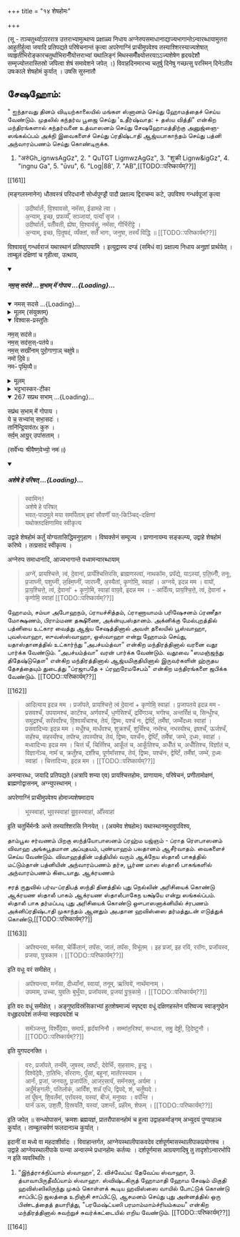 +++
title = "१४ शेषहोमः"

+++

(सू - तञ्चतुर्थ्याऽपररात्र उत्तराभ्यामुत्थाप्य प्रक्षाळ्य निधाय अग्नेरुपसमाधानाद्याज्यभागान्तेऽन्वारब्धायामुत्तरा आहुतीर्हुत्वा जयादि प्रतिपद्यते परिषेचनान्तं कृत्वा अपरेणाग्निं प्राचीमुपवेश्य तस्याश्शिरस्याज्यशेषात् व्याहृतीभिरोङ्कारचतुर्थाभिरानीँयोत्तराभ्यां यथालिङ्गं मिथस्समीँक्ष्योत्तरयाऽऽज्यशेषेण हृदयदेशौ सम्मृज्योत्तरास्तिस्रो जपित्वा शेषं समावेशने जपेत् ।) विवाहदिनमारभ्य चतुर्षु दिनेषु गच्छत्सु परस्मिन् दिनेऽतीव उषःकाले शेषहोमं कुर्यात् । उषसि सुस्नातौ

## சேஷஹோம்:

" ஐந்தாவது தினம் விடியற்காலையில் மங்கள ஸ்னானம் செய்து ஹோமத்தைச் செய்ய வேண்டும். முதலில் கந்தர்வ பூஜை செய்து 'உதீர்ஷ்வாத: + தஸ்ய வித்தி" என்கிற மந்திரங்களால் கந்தர்வனை உத்வாஸனம் செய்து சேஷஹோமத்திற்கு அனுஜ்ஞை-ஸங்கல்ப்பம் அக்நி இவைகளைச் செய்து ப்ரதிஷ்டாதி ஆஜ்யபாகாந்தம் செய்து பத்னி அந்வாரம்பணம் செய்து கொண்டிருக்க.

1. "अरुंGh_ignwsAgGz", 2. " QuTGT LigmwzAgGz", 3. "शुक्री Lignw&igGz", 4. "ingnu Ga", 5. "ūvu", 6. "Log|88', 7. "AB",[[TODO::परिष्कार्यम्??]]

[[161]]

(मङ्गलस्नानेन) धौतवस्त्रं परिदधानौ सोर्ध्वपुण्ड्रौ पादौ प्रक्षाल्य द्विराचम्य कटे, उपविश्य गन्धर्वपूजां कृत्वा 

> उदीर्ष्वातःँ, वि॒श्वावसो, नमॅसा, ईडामहे त्वा ।  
अ॒न्याम्, इच्छ, प्रफर्व्यँ, सञ्जायां, पत्याँ सृज ।  
उदीर्ष्वातःँ, पतीँवती, ह्ये॑षा, वि॒श्वावॅसुं, नमॅसा, गीर्भिरीट्टे ।  
अ॒न्याम्, इच्छ, पि॒तृ॒षदं, व्यँक्तां, सतेँ भागः, जनुषा, तस्यँ विद्धि ॥ [[TODO::परिष्कार्यम्??]]

विश्वावसुं गन्धर्वराजं यथास्थानं प्रतिष्ठापयामि । इत्युद्वास्य दण्डं (समिधं वा) प्रक्षाल्य निधाय अनुज्ञां प्रार्थयेत् । ताम्बूलं दक्षिणां च गृहीत्वा, उत्थाय,

<div class="js_include" includetitle="false" newlevelforh1="5" unfilled url="/vedAH_yajuH/taittirIyam/sUtram/ApastambaH/gRhyam/paddhatiH/shrIvaiShNavaH/mantrAdi/namas_sadase_sabhAM_gopAya/">
<details open><summary><h5>नम॒स् सद॑से …स॒भाम् मे॑ गोपाय ...{Loading}...</h5></summary>
<div class="js_include" includetitle="false" newlevelforh1="5" unfilled="" url="/vedAH_yajuH/taittirIyam/sArasvata-vibhAgaH/saMhitA/yajuH/sarva-prastutiH/3/2/04_sphyAdyupasthAnamantrAH_vidhishcha/namas_sadase.md">
<details open><summary><h10>नमस् सदसे ...{Loading}...</h10></summary>
<details><summary>मूलम् (संयुक्तम्)</summary>

नम॒स्सद॑से॒ नम॒स्सद॑स॒स्पत॑ये॒ नम॒स्सखी॑नाम्पुरो॒गाणा॒ञ्चक्षु॑षे॒ नमो॑ दि॒वे नमᳶ॑ पृथि॒व्यै
</details>
<details open><summary>विश्वास-प्रस्तुतिः</summary>

नम॒स् सद॑से॥  
नम॒स् सद॑स॒स्-पत॑ये॥    
नम॒स् सखी॑नाम् पुरो॒गाणा॒ञ् चक्षु॑षे॥    
नमो॑ दि॒वे॥   
नमᳶ॑ पृथि॒व्यै॥
</details>
<details><summary>मूलम्</summary>

नम॒स्सद॑से  
नम॒स्सद॑स॒स्पत॑ये    
नम॒स्सखी॑नाम्पुरो॒गाणा॒ञ्चक्षु॑षे    
नमो॑ दि॒वे   
नमᳶ॑ पृथि॒व्यै
</details>
<details><summary>भट्टभास्कर-टीका</summary>

'ऐन्द्रं हि देवतया सदः' इति इन्द्रः सदसस्पतिः पालयिता तस्मै नमः । 'षष्ठयाः पतिपुत्र' इति सत्वम् । सखीनां समानख्यानानामृत्विजां पुरोगाणामग्रतो गन्तृणां प्रधानानां सर्वेषामपि चक्षुषे चक्षुसथानीयाय दर्शनहेतवे सवित्रे च नमः । गतमन्यत् ॥
</details>
</details>
</div>
<div class="js_include" includetitle="false" newlevelforh1="4" unfilled="" url="/vedAH_yajuH/taittirIyam/sArasvata-vibhAgaH/brAhmaNam/Rk/vishvAsa-prastutiH/1/2_gavAm-ayanAdi/1/267_sapratha_sabhAm.md">
<details open><summary><h9>267 सप्रथ सभाम् ...{Loading}...</h9></summary>

सप्र॑थ स॒भाम् मे॑ गोपाय ।  
ये च॒ सभ्या॑स् सभा॒सदः॑ ।  
तानि॑न्द्रि॒याव॑तᳵ कुरु ।  
सर्व॒म् आयु॒र् उपा॑सताम् ।
</details>
</div>

(सर्वे॑भ्यः श्रीवैष्ण॒वेभ्यो॒ नमः॑॥)

</details>
</div>
<div class="js_include" includetitle="false" newlevelforh1="5" unfilled url="/vedAH_yajuH/taittirIyam/sUtram/ApastambaH/gRhyam/paddhatiH/shrIvaiShNavaH/mantrAdi/asheShe_pariShat_svIkRtya.md">
<details open><summary><h5>अशेषे हे परिषत् ...{Loading}...</h5></summary>

> स्वामिनः!  
अशेषे हे परिषत्  
भवत्-पादमूले मया समर्पिताम् इमां सौवर्णीं यत्-किञ्चिद्-दक्षिणां  
यथोक्तदक्षिणामिव स्वीकृत्य  

</details>
</div>  

उद्वाहे शेषहोमं कर्तुं योग्यतासिद्धिमनुगृहाण । विष्वक्सेनं सम्पूज्य । प्राणानायम्य सङ्कल्प्य, उद्वाहे शेषहोमं करिष्ये । तत्प्रसादं स्वीकृत्य ।

अग्नेरुप समाधानादि, आज्यभागान्ते वध्वामन्वारब्धायाम् 

> अग्ने॑, प्रायश्चित्ते, त्वं, दे॒वानां, प्रायँश्चित्तिरसि, ब्राह्मणस्त्वा॑, नाथकॉमः, प्रपॅद्ये, याऽस्यां, प॒ति॒घ्नीँ, तनूः, प्र॒जाघ्नी, पशुघ्नी, ल॒क्ष्मि॒घ्नीं, जारघ्नीँ, अ॒स्यैतां, कृ॒णोमि॒, स्वाहा॑ । अग्नये, इदन्न मम । वायो॑, प्रा॒य॒श्चित्ते॒, त्वं, दे॒वानां॑' + कृ॒णो॒मि, स्वाहा॑ वाय॒वे, इदन्न मम । - आदिँत्य, प्राय॒श्चि॒त्ते॒, त्वं, दे॒वानां + कृणोमि॒ स्वाहा॑ [[TODO::परिष्कार्यम्??]]

ஹோமம், சம்யா அபோஹநம், ப்ராயச்சித்தம், ப்ராணாயாமம் பரிஷேசனம் ப்ரணீதா மோக்ஷணம், பிராம்மண தக்ஷிணை, அக்ன்யுபஸ்தானம். அக்னிக்கு மேல்புறத்தில் பத்னியை உட்கார வைத்து ஆஜ்ய சேஷத்தினால் அவள் தலையில் பூஸ்வாஹா, புவஸ்வாஹா, ஸுவஸ்ஸ்வாஹா, ஒஸ்வாஹா என்று ஹோமம் செய்து, யதாஸ்தானத்தில் உட்கார்ந்து “அபச்யம்த்வா” என்கிற மந்திரத்தினால் வரனை வதூ பார்க்க வேண்டும். “அபச்யம்த்வா” வரன் பார்க்க வேண்டும். வதூவை "ஸமஞ்ஜந்து திதேஷ்டுதௌ" என்கிற மந்திரத்தினால் ஆஜ்யமிகுதியினால் இருவர்களின் ஹ்ருதய தேசத்தையும் துடைத்து "ப்ரஜாபதே + ப்ரஹரேமசேபம்" என்கிற மந்திரங்களை ஜபிக்க வேண்டும். [[TODO::परिष्कार्यम्??]]

[[162]]

> आदित्याय इदन्न मम । प्रजॉपते, प्रायश्चित्ते॒ त्वं दे॒वानां + कृणोमि॒ स्वाहा॑ । प्र॒जापतये इदन्न मम - प्रसवश्चँ, उपयामश्च॑, काटॅश्च, अर्णवश्चँ, ध॒र्णसिश्चॅ, द्रवॅिणञ्च, भगॅश्च, अन्तरिँक्षं च, सिन्धुँश्च, समुद्रश्चँ, सरॅस्वाँश्च, वि॒श्वव्यँचाश्च, तेयं, द्विष्मः, यश्चॅ नः, द्वेष्ठिँ, तमेँषां, जम्भेँदध्मः स्वाहा॑ । प्रसवादिभ्यः इदन्न मम । मधुँश्च, माधँवश्च, शुक्रश्चँ, शुचिँश्च, नभॅश्च, नभस्यॅश्च, इषश्चँ, ऊर्जश्चँ, सहॅश्च, सहस्यँश्च, तपॅश्च, तपस्यॅश्च, तेयं, द्विष्मः, यश्चँनः, द्वेष्टिँ, तमेँषां, जम्भे, द॒ध्मः, स्वाहा॑ । मध्वादिभ्यः इदन्न मम । चित्तं चँ, चित्तिँश्च, आकूँतं च, आकूँतिश्च, अधीँतं च, अधीँतिश्च, विज्ञॉतं च, विज्ञानॅञ्च, नामॅ च, क्रतुँश्च, दर्शँश्च, पूर्णमॉसश्च, तेयं, द्विष्मः, यश्चॅनः, द्वेष्टिँ, तमेँषां, जम्भे॑, द॒ध्मः स्वाहा॑ । चित्तादिभ्यः, इदन्न मम । [[TODO::परिष्कार्यम्??]]

अनन्वारब्धः, जयादि प्रतिपद्यते (अत्रापि शम्या एव) प्रायश्चित्तहोमः, प्राणायामः, परिषेचनं, प्रणीतामोक्षणं, ब्राह्मणोद्वासनम्, अग्न्युपस्थानम् ।

अपरेणाग्निं प्राचीमुपवेश्य होमाज्यशेषमादाय 

> भूस्स्वाहा॑, भुव॒स्स्वाहा॑ सु॒व॒स्स्वाहा॑, ओँस्वाहा॑ 

इ॒ति चतुर्भिर्मन्त्रैः अन्ते तस्याश्शिरसि निनयेत् । (अयमेव शेषहोमः) यथास्थानमुभावुपविश्य,

தாம்பூல சர்வணம் பிறகு ஸந்த்யோபாஸனம் ப்ரஹ்ம யஜ்ஞம் - ப்ராத ரௌபாஸனம் விவாஹ அங்கபூதமான அப்யுதயம், புண்யாஹம் பலதானம் ஆசீர்வாதம். வைகளைச் செய்ய வேண்டும். விவாஹத்தின் மத்தியில் வரும் ஆக்நேய ஸ்தாலீ பாகத்தில் மட்டும்தான் பத்னியின் அந்வாரம்பணம் தர்ச, பூர்ண மாஸ ஸ்தாலீ பாகங்களில் அந்வாரம்பணம் கிடையாது. ஆக்ரயணம்

சரத் ருதுவில் பர்வ-ப்ரதிபத் ஸந்தி தினத்தில் புது நெல்லின் அரிசியைக் கொண்டு ஆக்ரயண ஸ்தாலீ பாகம் ஆக்ரயண ஸ்தாலீபாகேந யக்ஷ்யே என்று ஸங்கல்ப்பம். ஸ்தாலீ பாக தர்மப்படி புது அரிசியைக் கொண்டு ஔபாஸனாக்னியில் ச்ரபணம் அக்னிப்ரதிஷ்டாதி முகாந்தம் ஆனதும் அபதான ஹவிஸ்ஸை தர்மத்துடன் எடுத்துக் கொண்டு,[[TODO::परिष्कार्यम्??]]

[[163]]

> अपॅश्यन्त्वा, मनॅसा, चेकिँतानं, तपॅसः, जातं, तपॅसः, विभू॑तम् । इह प्रजां, इह रयिं, ररॉणः, प्रजॉयस्व, प्रजया, पुत्रकाम । [[TODO::परिष्कार्यम्??]]

इति वधूः वरं समीक्षेत् । 

> अपॅश्यन्त्वा, मनॅसा, दीध्याँनां, स्वायां, तनूम्, ऋत्विये॑, नाथॅमानाम् ।  
उपमाम्, उच्चा, युवतिः बुभूँयाः, प्रजॉयस्व, प्र॒जया॑ पु॒त्र॒कामे॒ । [[TODO::परिष्कार्यम्??]]

इति वरः वधूं समीक्षेत् । अङ्गुष्ठविस्रंसिकाभ्यां हुतशेषमाज्यं स्पृष्ट्वा वधूं दक्षिणहस्तेन परिष्वज्य स्वाङ्गुष्ठेन वधूहृदयदेशं तर्जन्या स्वहृदयदेशं च 

> समॅञ्जन्तु, विश्वेँदे॒वाः, समापॅः, हृदॅयानिनौ । सम्मा॑त॒रिश्वा॑, सन्धाता, समु॒ देष्ट्री, दि॒देष्टुनौ । [[TODO::परिष्कार्यम्??]]

इति युगपदनक्ति । 

> वरः, प्रजॉपते, तन्वँमे, जुषस्व, त्वष्टःँ, देवेभिःँ, स॒हसामः, इ॒न्द्र॒ ।  
विश्वे॑दे॒वैः, रा॒तिभिः, सँरराणः, पुँसां, बहूनां, मातॅरस्स्याम ।  
आनँः, प्र॒जां, जनयतु, प्र॒जापॅतिः, आजर॒सायॅ, समॅनक्तु, अर्यमा ।  
अदुँर्मङ्गलीः, पतिलोकं, आविँश, शन्नॅ एधि, द्विपदे, शं, चतुँष्पदे ।  
तां पूँषन्, शि॒वतँमां, एरॉयस्व, यस्यां, बीजं, मनुष्याः । वपॅन्ति ।  
यानॅ ऊरू, उश॒तीँ, वि॒स्रयाँतै, यस्यां, उशन्तःँ, प्रहॅरेम, शेफम् । [[TODO::परिष्कार्यम्??]]

इति जपेत् ॥ सन्ध्योपासनं, क्रमशः ब्रह्मयज्ञं, प्रातरौपासनहोमं च हुत्वा उद्वाहकर्माङ्गम् अभ्युदयं पुण्याहञ्च कुर्यात् । ताम्बूलचर्वणं फलदानञ्च कुर्यात् ।

इदानीं वा मध्ये वा महदाशीर्वादः । विवाहान्तर्गत, आग्नेयस्थालीपाकवदेव दर्शपूर्णमासस्थालीपाकप्रयोगश्च । उद्वाहे आग्नेयस्थालीपाके पत्न्या अन्वारम्भे प्रधानहोमः कर्तव्यः । दर्शपूर्णमास आग्रयणादिषु तु तादृशोऽन्वारभोपि न इति व्यवस्थितिः ।

1. “இந்த்ராக்நிப்யாம் ஸ்வாஹா', 2. விச்வேப்ய: தேவேப்ய ஸ்வாஹா, 3. த்யாவாபிருதீவீப்யாம் ஸ்வாஹா. ஸ்விஷ்டகிருத் ஹோமாதி ஹோம சேஷம் மிகுதி ஹவிஸ்ஸிலிருந்து முகம் கொள்ளக் கூடிய ஹவிஸ்ஸை வாயில் போட்டுக் கொண்டு சாப்பிட்டு ஜலத்தை உறிஞ்சி சாப்பிட்டு, ஆசமனம் செய்து புது அன்னத்தில் ஒரு பிண்டத்தைத் தயாரித்து, "பரமேஷ்ட்யஸி பரமாம்மாம்ச்ரியம்கமய” என்கிற மந்திரத்தினால் சுவற்றுச் சுவர்க்கட்டையில் எறிய வேண்டும். [[TODO::परिष्कार्यम्??]]

[[164]]